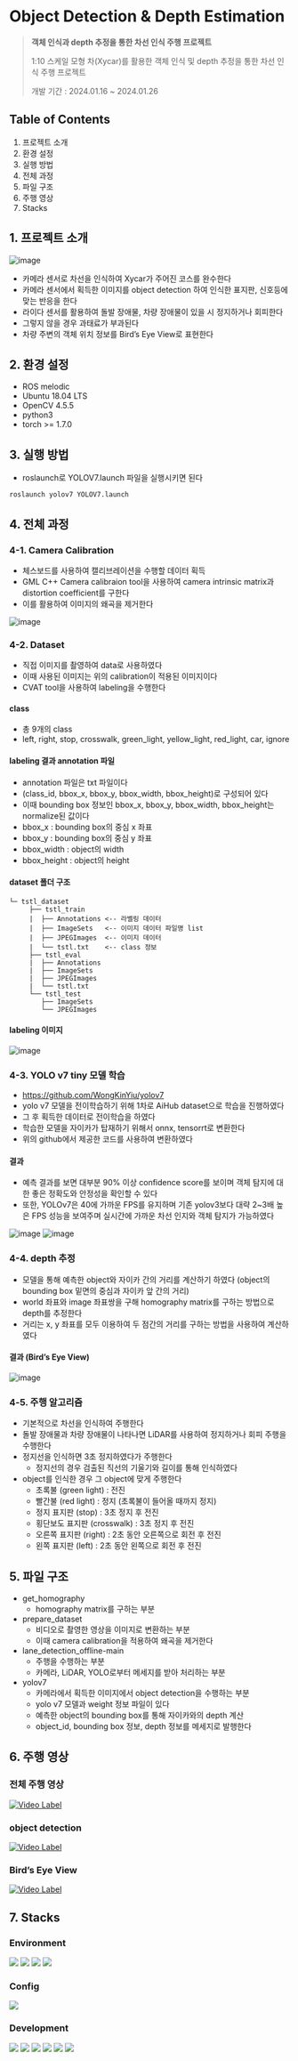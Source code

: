 # Object Detection & Depth Estimation
> **객체 인식과 depth 추정을 통한 차선 인식 주행 프로젝트**
> 
> 1:10 스케일 모형 차(Xycar)를 활용한 객체 인식 및 depth 추정을 통한 차선 인식 주행 프로젝트
>
> 개발 기간 : 2024.01.16 ~ 2024.01.26


## Table of Contents
1. 프로젝트 소개
2. 환경 설정
3. 실행 방법
4. 전체 과정
5. 파일 구조
6. 주행 영상
7. Stacks

## 1. 프로젝트 소개 
![image](https://github.com/nahye03/Object_detection-Depth_estimation-project/assets/54797864/234390a0-4166-499d-8ba4-e42409b9b53b)

- 카메라 센서로 차선을 인식하여 Xycar가 주어진 코스를 완수한다
- 카메라 센서에서 획득한 이미지를 object detection 하여 인식한 표지판, 신호등에 맞는 반응을 한다
- 라이다 센서를 활용하여 돌발 장애물, 차량 장애물이 있을 시 정지하거나 회피한다
- 그렇지 않을 경우 과태료가 부과된다
- 차량 주변의 객체 위치 정보를 Bird’s Eye View로 표현한다

## 2. 환경 설정
- ROS melodic
- Ubuntu 18.04 LTS
- OpenCV 4.5.5
- python3
- torch >= 1.7.0

## 3. 실행 방법
- roslaunch로 YOLOV7.launch 파일을 실행시키면 된다
```
roslaunch yolov7 YOLOV7.launch
```

## 4. 전체 과정
### 4-1. Camera Calibration
- 체스보드를 사용하여 캘리브레이션을 수행할 데이터 획득
- GML C++ Camera calibraion tool을 사용하여 camera intrinsic matrix과 distortion coefficient를 구한다
- 이를 활용하여 이미지의 왜곡을 제거한다


![image](https://github.com/nahye03/Object_detection-Depth_estimation-project/assets/54797864/0742b594-55aa-475b-bf4f-740f3eb97d70)

### 4-2. Dataset
- 직접 이미지를 촬영하여 data로 사용하였다
- 이때 사용된 이미지는 위의 calibration이 적용된 이미지이다
- CVAT tool을 사용하여 labeling을 수행한다

#### class
- 총 9개의 class
- left, right, stop, crosswalk, green_light, yellow_light, red_light, car, ignore

#### labeling 결과 annotation 파일
- annotation 파일은 txt 파일이다
- (class_id, bbox_x, bbox_y, bbox_width, bbox_height)로 구성되어 있다
- 이때 bounding box 정보인  bbox_x, bbox_y, bbox_width, bbox_height는 normalize된 값이다
- bbox_x : bounding box의 중심 x 좌표
- bbox_y : bounding box의 중심 y 좌표
- bbox_width : object의 width
- bbox_height : object의 height

#### dataset 폴더 구조
```
└─ tstl_dataset
     ├── tstl_train    
     |	├── Annotations <-- 라벨링 데이터
     |	├── ImageSets   <-- 이미지 데이터 파일명 list        
     |	├── JPEGImages	<-- 이미지 데이터
     |	└── tstl.txt	<-- class 정보 
     ├── tstl_eval 
     |	├── Annotations
     |	├── ImageSets       
     |	├── JPEGImages
     |	└── tstl.txt
     └── tstl_test
     	├── ImageSets       
     	└── JPEGImages
```
#### labeling 이미지

![image](https://github.com/nahye03/Object_detection-Depth_estimation-project/assets/54797864/1fe9bf2c-41b0-4a33-bd11-1b7e2fe3be4c)

### 4-3. YOLO v7 tiny 모델 학습
- https://github.com/WongKinYiu/yolov7
- yolo v7 모델을 전이학습하기 위해 1차로 AiHub dataset으로 학습을 진행하였다
- 그 후 획득한 데이터로 전이학습을 하였다
- 학습한 모델을 자이카가 탑재하기 위해서 onnx, tensorrt로 변환한다
- 위의 github에서 제공한 코드를 사용하여 변환하였다

#### 결과
- 예측 결과를 보면 대부분 90% 이상 confidence score를 보이며 객체 탐지에 대한 좋은 정확도와 안정성을 확인할 수 있다
- 또한, YOLOv7은 40에 가까운 FPS를 유지하며 기존 yolov3보다 대략 2~3배 높은 FPS 성능을 보여주며 실시간에 가까운 차선 인지와 객체 탐지가 가능하였다

![image](https://github.com/nahye03/Object_detection-Depth_estimation-project/assets/54797864/1f766a37-f86b-42bb-a45d-bb7823084146)
![image](https://github.com/nahye03/Object_detection-Depth_estimation-project/assets/54797864/0e00062c-d4f9-4860-b715-eeedd4e99ddd)

### 4-4. depth 추정
- 모델을 통해 예측한 object와 자이카 간의 거리를 계산하기 하였다 (object의 bounding box 밑면의 중심과 자이카 앞 간의 거리)
- world 좌표와 image 좌표쌍을 구해 homography matrix를 구하는 방법으로 depth를 추정한다
- 거리는 x, y 좌표를 모두 이용하여 두 점간의 거리를 구하는 방법을 사용하여 계산하였다

#### 결과 (Bird’s Eye View)
![image](https://github.com/nahye03/Object_detection-Depth_estimation-project/assets/54797864/95cb2ae2-7192-4679-87ff-fe2261be6d0b)

### 4-5. 주행 알고리즘
- 기본적으로 차선을 인식하여 주행한다
- 돌발 장애물과 차량 장애물이 나타나면 LiDAR를 사용하여 정지하거나 회피 주행을 수행한다
- 정지선을 인식하면 3초 정지하였다가 주행한다
  - 정지선의 경우 검출된 직선의 기울기와 길이를 통해 인식하였다
- object를 인식한 경우 그 object에 맞게 주행한다
    - 초록불 (green light) : 전진
    - 빨간불 (red light) : 정지 (초록불이 들어올 때까지 정지)
    - 정지 표지판 (stop) : 3초 정지 후 전진
    - 횡단보도 표지판 (crosswalk) : 3초 정지 후 전진
    - 오른쪽 표지판 (right) : 2초 동안 오른쪽으로 회전 후 전진
    - 왼쪽 표지판 (left) : 2초 동안 왼쪽으로 회전 후 전진

## 5. 파일 구조
- get_homography
  - homography matrix를 구하는 부분
- prepare_dataset
  - 비디오로 촬영한 영상을 이미지로 변환하는 부분
  - 이때 camera calibration을 적용하여 왜곡을 제거한다
- lane_detection_offline-main
  - 주행을 수행하는 부분
  - 카메라, LiDAR, YOLO로부터 메세지를 받아 처리하는 부분
- yolov7
  - 카메라에서 획득한 이미지에서 object detection을 수행하는 부분
  - yolo v7 모델과 weight 정보 파일이 있다
  - 예측한 object의 bounding box를 통해 자이카와의 depth 계산
  - object_id, bounding box 정보, depth 정보를 메세지로 발행한다

## 6. 주행 영상
### 전체 주행 영상
[![Video Label](http://img.youtube.com/vi/bgrc_A-WkS0/0.jpg)](https://youtu.be/bgrc_A-WkS0)

### object detection
[![Video Label](http://img.youtube.com/vi/hz_guQW5C3s/0.jpg)](https://youtu.be/hz_guQW5C3s)

### Bird’s Eye View
[![Video Label](http://img.youtube.com/vi/SFLkjMkyQ8o/0.jpg)](https://youtu.be/SFLkjMkyQ8o)

## 7. Stacks
### Environment
<img src="https://img.shields.io/badge/ubuntu-E95420?style=for-the-badge&logo=ubuntu&logoColor=white"> <img src="https://img.shields.io/badge/visualstudiocode-007ACC?style=for-the-badge&logo=visualstudiocode&logoColor=white">
<img src="https://img.shields.io/badge/git-F04032?style=for-the-badge&logo=git&logoColor=white"> 
<img src="https://img.shields.io/badge/github-181717?style=for-the-badge&logo=github&logoColor=white"> 

### Config
<img src="https://img.shields.io/badge/yaml-CB171E?style=for-the-badge&logo=yaml&logoColor=white">

### Development
<img src="https://img.shields.io/badge/cplusplus-00599C?style=for-the-badge&logo=cplusplus&logoColor=white"> <img src="https://img.shields.io/badge/cmake-064F8C?style=for-the-badge&logo=cmake&logoColor=white"> <img src="https://img.shields.io/badge/python-3776AB?style=for-the-badge&logo=python&logoColor=white"> <img src="https://img.shields.io/badge/ros-22314E?style=for-the-badge&logo=ros&logoColor=white"> <img src="https://img.shields.io/badge/opencv-5C3EE8?style=for-the-badge&logo=opencv&logoColor=white"> <img src="https://img.shields.io/badge/PyTorch-EE4C2C?style=for-the-badge&logo=pytorch&logoColor=white">
